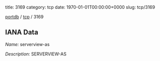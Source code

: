 title: 3169
category: tcp
date: 1970-01-01T00:00:00+0000
slug: tcp/3169

[portdb](/) / [tcp](/category/tcp.html) / 3169


## IANA Data

_Name:_ serverview-as

_Description:_ SERVERVIEW-AS

